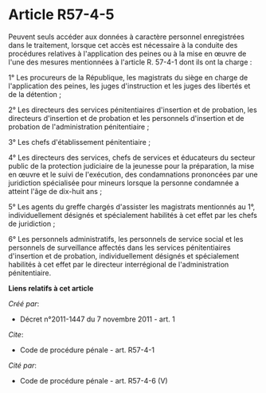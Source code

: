 # Article R57-4-5

Peuvent seuls accéder aux données à caractère personnel enregistrées dans le traitement, lorsque cet accès est nécessaire à
la conduite des procédures relatives à l'application des peines ou à la mise en œuvre de l'une des mesures mentionnées à
l'article R. 57-4-1 dont ils ont la charge : 

1° Les procureurs de la République, les magistrats du siège en charge de l'application des peines, les juges d'instruction et
les juges des libertés et de la détention ; 

2° Les directeurs des services pénitentiaires d'insertion et de probation, les directeurs d'insertion et de probation et les
personnels d'insertion et de probation de l'administration pénitentiaire ; 

3° Les chefs d'établissement pénitentiaire ; 

4° Les directeurs des services, chefs de services et éducateurs du secteur public de la protection judiciaire de la jeunesse
pour la préparation, la mise en œuvre et le suivi de l'exécution, des condamnations prononcées par une juridiction
spécialisée pour mineurs lorsque la personne condamnée a atteint l'âge de dix-huit ans ; 

5° Les agents du greffe chargés d'assister les magistrats mentionnés au 1°, individuellement désignés et spécialement
habilités à cet effet par les chefs de juridiction ; 

6° Les personnels administratifs, les personnels de service social et les personnels de surveillance affectés dans les
services pénitentiaires d'insertion et de probation, individuellement désignés et spécialement habilités à cet effet par le
directeur interrégional de l'administration pénitentiaire.

**Liens relatifs à cet article**

_Créé par_:

  - Décret n°2011-1447 du 7 novembre 2011 - art. 1

_Cite_:

  - Code de procédure pénale - art. R57-4-1

_Cité par_:

  - Code de procédure pénale - art. R57-4-6 (V)

